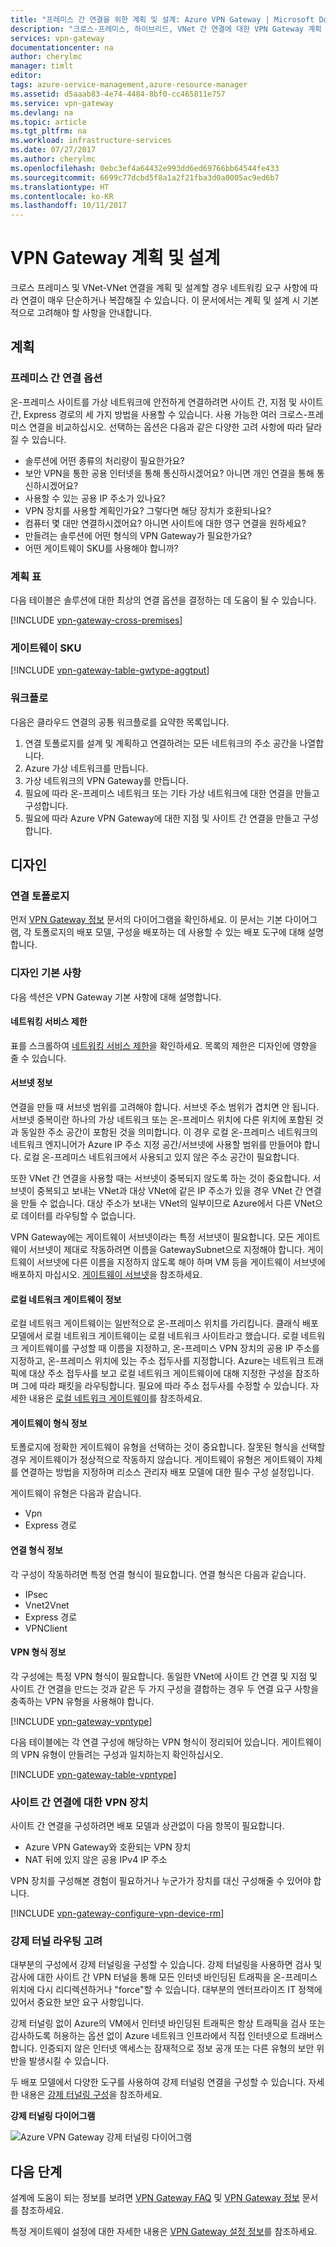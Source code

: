 ```yaml
---
title: "프레미스 간 연결을 위한 계획 및 설계: Azure VPN Gateway | Microsoft Docs"
description: "크로스-프레미스, 하이브리드, VNet 간 연결에 대한 VPN Gateway 계획 및 설계에 대해 알아보세요."
services: vpn-gateway
documentationcenter: na
author: cherylmc
manager: timlt
editor: 
tags: azure-service-management,azure-resource-manager
ms.assetid: d5aaab83-4e74-4484-8bf0-cc465811e757
ms.service: vpn-gateway
ms.devlang: na
ms.topic: article
ms.tgt_pltfrm: na
ms.workload: infrastructure-services
ms.date: 07/27/2017
ms.author: cherylmc
ms.openlocfilehash: 0ebc3ef4a64432e993dd6ed69766bb64544fe433
ms.sourcegitcommit: 6699c77dcbd5f8a1a2f21fba3d0a0005ac9ed6b7
ms.translationtype: HT
ms.contentlocale: ko-KR
ms.lasthandoff: 10/11/2017
---
```

# <a name="planning-and-design-for-vpn-gateway"></a>VPN Gateway 계획 및 설계

크로스 프레미스 및 VNet-VNet 연결을 계획 및 설계할 경우 네트워킹 요구 사항에 따라 연결이 매우 단순하거나 복잡해질 수 있습니다. 이 문서에서는 계획 및 설계 시 기본적으로 고려해야 할 사항을 안내합니다.

## <a name="planning"></a>계획

### <a name="compare"></a>프레미스 간 연결 옵션

온-프레미스 사이트를 가상 네트워크에 안전하게 연결하려면 사이트 간, 지점 및 사이트 간, Express 경로의 세 가지 방법을 사용할 수 있습니다. 사용 가능한 여러 크로스-프레미스 연결을 비교하십시오. 선택하는 옵션은 다음과 같은 다양한 고려 사항에 따라 달라질 수 있습니다.

* 솔루션에 어떤 종류의 처리량이 필요한가요?
* 보안 VPN을 통한 공용 인터넷을 통해 통신하시겠어요? 아니면 개인 연결을 통해 통신하시겠어요?
* 사용할 수 있는 공용 IP 주소가 있나요?
* VPN 장치를 사용할 계획인가요? 그렇다면 해당 장치가 호환되나요?
* 컴퓨터 몇 대만 연결하시겠어요? 아니면 사이트에 대한 영구 연결을 원하세요?
* 만들려는 솔루션에 어떤 형식의 VPN Gateway가 필요한가요?
* 어떤 게이트웨이 SKU를 사용해야 합니까?

### <a name="planningtable"></a>계획 표

다음 테이블은 솔루션에 대한 최상의 연결 옵션을 결정하는 데 도움이 될 수 있습니다.

[!INCLUDE [vpn-gateway-cross-premises](../../includes/vpn-gateway-cross-premises-include.md)]

### <a name="gwsku"></a>게이트웨이 SKU

[!INCLUDE [vpn-gateway-table-gwtype-aggtput](../../includes/vpn-gateway-table-gwtype-aggtput-include.md)]

### <a name="wf"></a>워크플로

다음은 클라우드 연결의 공통 워크플로를 요약한 목록입니다.

1. 연결 토폴로지를 설계 및 계획하고 연결하려는 모든 네트워크의 주소 공간을 나열합니다.
2. Azure 가상 네트워크를 만듭니다. 
3. 가상 네트워크의 VPN Gateway를 만듭니다.
4. 필요에 따라 온-프레미스 네트워크 또는 기타 가상 네트워크에 대한 연결을 만들고 구성합니다.
5. 필요에 따라 Azure VPN Gateway에 대한 지점 및 사이트 간 연결을 만들고 구성합니다.

## <a name="design"></a>디자인
### <a name="topologies"></a>연결 토폴로지

먼저 [VPN Gateway 정보](vpn-gateway-about-vpngateways.md) 문서의 다이어그램을 확인하세요. 이 문서는 기본 다이어그램, 각 토폴로지의 배포 모델, 구성을 배포하는 데 사용할 수 있는 배포 도구에 대해 설명합니다.

### <a name="designbasics"></a>디자인 기본 사항

다음 섹션은 VPN Gateway 기본 사항에 대해 설명합니다. 

#### <a name="servicelimits"></a>네트워킹 서비스 제한

표를 스크롤하여 [네트워킹 서비스 제한](../azure-subscription-service-limits.md#networking-limits)을 확인하세요. 목록의 제한은 디자인에 영향을 줄 수 있습니다.

#### <a name="subnets"></a>서브넷 정보

연결을 만들 때 서브넷 범위를 고려해야 합니다. 서브넷 주소 범위가 겹치면 안 됩니다. 서브넷 중복이란 하나의 가상 네트워크 또는 온-프레미스 위치에 다른 위치에 포함된 것과 동일한 주소 공간이 포함된 것을 의미합니다. 이 경우 로컬 온-프레미스 네트워크의 네트워크 엔지니어가 Azure IP 주소 지정 공간/서브넷에 사용할 범위를 만들어야 합니다. 로컬 온-프레미스 네트워크에서 사용되고 있지 않은 주소 공간이 필요합니다.

또한 VNet 간 연결을 사용할 때는 서브넷이 중복되지 않도록 하는 것이 중요합니다. 서브넷이 중복되고 보내는 VNet과 대상 VNet에 같은 IP 주소가 있을 경우 VNet 간 연결을 만들 수 없습니다. 대상 주소가 보내는 VNet의 일부이므로 Azure에서 다른 VNet으로 데이터를 라우팅할 수 없습니다.

VPN Gateway에는 게이트웨이 서브넷이라는 특정 서브넷이 필요합니다. 모든 게이트웨이 서브넷이 제대로 작동하려면 이름을 GatewaySubnet으로 지정해야 합니다. 게이트웨이 서브넷에 다른 이름을 지정하지 않도록 해야 하며 VM 등을 게이트웨이 서브넷에 배포하지 마십시오. [게이트웨이 서브넷](vpn-gateway-about-vpn-gateway-settings.md#gwsub)을 참조하세요.

#### <a name="local"></a>로컬 네트워크 게이트웨이 정보

로컬 네트워크 게이트웨이는 일반적으로 온-프레미스 위치를 가리킵니다. 클래식 배포 모델에서 로컬 네트워크 게이트웨이는 로컬 네트워크 사이트라고 했습니다. 로컬 네트워크 게이트웨이를 구성할 때 이름을 지정하고, 온-프레미스 VPN 장치의 공용 IP 주소를 지정하고, 온-프레미스 위치에 있는 주소 접두사를 지정합니다. Azure는 네트워크 트래픽에 대상 주소 접두사를 보고 로컬 네트워크 게이트웨이에 대해 지정한 구성을 참조하며 그에 따라 패킷을 라우팅합니다. 필요에 따라 주소 접두사를 수정할 수 있습니다. 자세한 내용은 [로컬 네트워크 게이트웨이](vpn-gateway-about-vpn-gateway-settings.md#lng)를 참조하세요.

#### <a name="gwtype"></a>게이트웨이 형식 정보

토폴로지에 정확한 게이트웨이 유형을 선택하는 것이 중요합니다. 잘못된 형식을 선택할 경우 게이트웨이가 정상적으로 작동하지 않습니다. 게이트웨이 유형은 게이트웨이 자체를 연결하는 방법을 지정하며 리소스 관리자 배포 모델에 대한 필수 구성 설정입니다.

게이트웨이 유형은 다음과 같습니다.

* Vpn
* Express 경로

#### <a name="connectiontype"></a>연결 형식 정보

각 구성이 작동하려면 특정 연결 형식이 필요합니다. 연결 형식은 다음과 같습니다.

* IPsec
* Vnet2Vnet
* Express 경로
* VPNClient

#### <a name="vpntype"></a>VPN 형식 정보

각 구성에는 특정 VPN 형식이 필요합니다. 동일한 VNet에 사이트 간 연결 및 지점 및 사이트 간 연결을 만드는 것과 같은 두 가지 구성을 결합하는 경우 두 연결 요구 사항을 충족하는 VPN 유형을 사용해야 합니다.

[!INCLUDE [vpn-gateway-vpntype](../../includes/vpn-gateway-vpntype-include.md)]

다음 테이블에는 각 연결 구성에 해당하는 VPN 형식이 정리되어 있습니다. 게이트웨이의 VPN 유형이 만들려는 구성과 일치하는지 확인하십시오. 

[!INCLUDE [vpn-gateway-table-vpntype](../../includes/vpn-gateway-table-vpntype-include.md)]

### <a name="devices"></a>사이트 간 연결에 대한 VPN 장치

사이트 간 연결을 구성하려면 배포 모델과 상관없이 다음 항목이 필요합니다.

* Azure VPN Gateway와 호환되는 VPN 장치
* NAT 뒤에 있지 않은 공용 IPv4 IP 주소

VPN 장치를 구성해본 경험이 필요하거나 누군가가 장치를 대신 구성해줄 수 있어야 합니다.

[!INCLUDE [vpn-gateway-configure-vpn-device-rm](../../includes/vpn-gateway-configure-vpn-device-rm-include.md)]

### <a name="forcedtunnel"></a>강제 터널 라우팅 고려

대부분의 구성에서 강제 터널링을 구성할 수 있습니다. 강제 터널링을 사용하면 검사 및 감사에 대한 사이트 간 VPN 터널을 통해 모든 인터넷 바인딩된 트래픽을 온-프레미스 위치에 다시 리디렉션하거나 "force"할 수 있습니다. 대부분의 엔터프라이즈 IT 정책에 있어서 중요한 보안 요구 사항입니다. 

강제 터널링 없이 Azure의 VM에서 인터넷 바인딩된 트래픽은 항상 트래픽을 검사 또는 감사하도록 허용하는 옵션 없이 Azure 네트워크 인프라에서 직접 인터넷으로 트래버스합니다. 인증되지 않은 인터넷 액세스는 잠재적으로 정보 공개 또는 다른 유형의 보안 위반을 발생시킬 수 있습니다.

두 배포 모델에서 다양한 도구를 사용하여 강제 터널링 연결을 구성할 수 있습니다. 자세한 내용은 [강제 터널링 구성](vpn-gateway-forced-tunneling-rm.md)을 참조하세요.

**강제 터널링 다이어그램**

![Azure VPN Gateway 강제 터널링 다이어그램](./media/vpn-gateway-plan-design/forced-tunneling-diagram.png)

## <a name="next-steps"></a>다음 단계

설계에 도움이 되는 정보를 보려면 [VPN Gateway FAQ](vpn-gateway-vpn-faq.md) 및 [VPN Gateway 정보](vpn-gateway-about-vpngateways.md) 문서를 참조하세요.

특정 게이트웨이 설정에 대한 자세한 내용은 [VPN Gateway 설정 정보](vpn-gateway-about-vpn-gateway-settings.md)를 참조하세요.